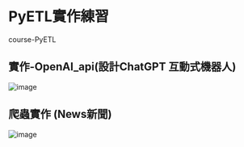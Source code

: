 # PyETL實作練習
course-PyETL


## 實作-OpenAI_api(設計ChatGPT 互動式機器人)
![image](https://github.com/Penny3939/PyETL/assets/125810833/455f3644-e8c6-4e12-98ce-4f6e2e613b55)

## 爬蟲實作 (News新聞)
![image](https://github.com/Penny3939/PyETL/assets/125810833/d12cff59-72fb-4574-82ae-68c640597286)
